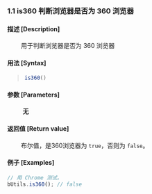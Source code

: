### 1.1 is360 判断浏览器是否为 360 浏览器

#### 描述 [Description]

&nbsp;&nbsp;&nbsp;&nbsp;&nbsp;&nbsp;&nbsp;&nbsp;用于判断浏览器是否为 360 浏览器

#### 用法 [Syntax]

> ```js
> is360()
> ```

#### 参数 [Parameters]

&nbsp;&nbsp; &nbsp;&nbsp;&nbsp;&nbsp;&nbsp;&nbsp;**无**

#### 返回值 [Return value]

&nbsp;&nbsp;&nbsp;&nbsp;&nbsp;&nbsp;&nbsp;&nbsp;布尔值，是360浏览器为 `true`，否则为 `false`。

#### 例子 [Examples]

```js
// 用 Chrome 测试。
bUtils.is360(); // false
```
